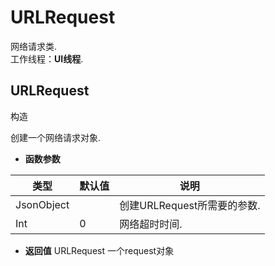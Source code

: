 # URLRequest

  网络请求类.<br>工作线程：**UI线程**.
  
## URLRequest <span class="label label-constructor">构造</span> 

  创建一个网络请求对象.
  
* **函数参数**

<table class="table table-hover table-bordered ">
	<thead>
		<tr>
			<th class="col-xs-1">类型</th>
			<th class="col-xs-1">默认值</th>
			<th>说明</th>
		</tr>
	</thead>
	<tbody>
		<tr>
	<td>JsonObject	</td>
	<td></td>
	<td>创建URLRequest所需要的参数.</td>
</tr><tr>
	<td>Int</td>
	<td>0 </td>
	<td>网络超时时间.</td>
</tr>
	</tbody>
</table>

* **返回值**
  URLRequest 一个request对象 

